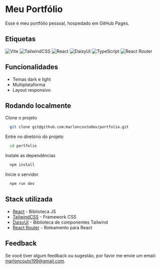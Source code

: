 # Meu Portfólio

Esse é meu portfólio pessoal, hospedado em GitHub Pages.

## Etiquetas

![Vite](https://img.shields.io/badge/vite-%23646CFF.svg?style=for-the-badge&logo=vite&logoColor=white)
![TailwindCSS](https://img.shields.io/badge/tailwindcss-%2338B2AC.svg?style=for-the-badge&logo=tailwind-css&logoColor=white)
![React](https://img.shields.io/badge/react-%2320232a.svg?style=for-the-badge&logo=react&logoColor=%2361DAFB)
![DaisyUI](https://img.shields.io/badge/daisyui-5A0EF8?style=for-the-badge&logo=daisyui&logoColor=white)
![TypeScript](https://img.shields.io/badge/typescript-%23007ACC.svg?style=for-the-badge&logo=typescript&logoColor=white)
![React Router](https://img.shields.io/badge/React_Router-CA4245?style=for-the-badge&logo=react-router&logoColor=white)

## Funcionalidades

- Temas dark e light
- Multiplataforma
- Layout responsivo

## Rodando localmente

Clone o projeto

```bash
  git clone git@github.com:marloncoutodev/portfolio.git
```

Entre no diretório do projeto

```bash
  cd portfolio
```

Instale as dependências

```bash
  npm install
```

Inicie o servidor

```bash
  npm run dev
```

## Stack utilizada

- [React](https://react.dev/) - Biblioteca JS
- [TailwindCSS](https://tailwindcss.com/) - Framework CSS
- [DaisyUI](https://daisyui.com/) - Biblioteca de componentes Tailwind
- [React Router](https://reactrouter.com/en/main) - Roteamento para React

## Feedback

Se você tiver algum feedback ou sugestão, por favor me envie um email: marloncouto199@gmail.com.


